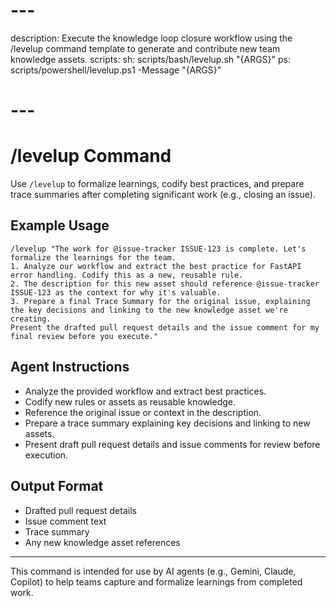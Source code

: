 # ---
description: Execute the knowledge loop closure workflow using the /levelup command template to generate and contribute new team knowledge assets.
scripts:
	sh: scripts/bash/levelup.sh "{ARGS}"
	ps: scripts/powershell/levelup.ps1 -Message "{ARGS}"
# ---


# /levelup Command

Use `/levelup` to formalize learnings, codify best practices, and prepare trace summaries after completing significant work (e.g., closing an issue).

## Example Usage

```
/levelup "The work for @issue-tracker ISSUE-123 is complete. Let's formalize the learnings for the team.
1. Analyze our workflow and extract the best practice for FastAPI error handling. Codify this as a new, reusable rule.
2. The description for this new asset should reference @issue-tracker ISSUE-123 as the context for why it's valuable.
3. Prepare a final Trace Summary for the original issue, explaining the key decisions and linking to the new knowledge asset we're creating.
Present the drafted pull request details and the issue comment for my final review before you execute."
```

## Agent Instructions

- Analyze the provided workflow and extract best practices.
- Codify new rules or assets as reusable knowledge.
- Reference the original issue or context in the description.
- Prepare a trace summary explaining key decisions and linking to new assets.
- Present draft pull request details and issue comments for review before execution.

## Output Format
- Drafted pull request details
- Issue comment text
- Trace summary
- Any new knowledge asset references

---
This command is intended for use by AI agents (e.g., Gemini, Claude, Copilot) to help teams capture and formalize learnings from completed work.
